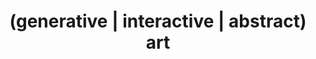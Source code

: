 ---
layout: work
title: (generative | interactive | abstract) art
description: code2pixels is a generative artist who creates generative, interactive, and abstract art through algorithms
featured_image: /images/about/code2pixels_tumblr.jpg
---